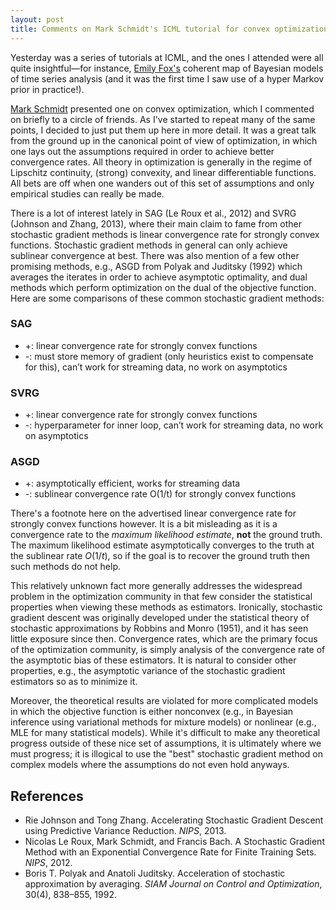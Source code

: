 ```yaml
---
layout: post
title: Comments on Mark Schmidt's ICML tutorial for convex optimization
---
```


Yesterday was a series of tutorials at ICML, and the ones I attended were all quite insightful—for instance, [Emily Fox's](http://www.stat.washington.edu/~ebfox/) coherent map of Bayesian models of time series analysis (and it was the first time I saw use of a hyper Markov prior in practice!).

[Mark Schmidt](http://www.cs.ubc.ca/~schmidtm/) presented one on convex optimization, which I commented on briefly to a circle of friends. As I've started to repeat many of the same points, I decided to just put them up here in more detail. It was a great talk from the ground up in the canonical point of view of optimization, in which one lays out the assumptions required in order to achieve better convergence rates. All theory in optimization is generally in the regime of Lipschitz continuity, (strong) convexity, and linear differentiable functions. All bets are off when one wanders out of this set of assumptions and only empirical studies can really be made.

There is a lot of interest lately in SAG (Le Roux et al., 2012) and SVRG (Johnson and Zhang, 2013), where their main claim to fame from other stochastic gradient methods is linear convergence rate for strongly convex functions. Stochastic gradient methods in general can only achieve sublinear convergence at best. There was also mention of a few other promising methods, e.g., ASGD from Polyak and Juditsky (1992) which averages the iterates in order to achieve asymptotic optimality, and dual methods which perform optimization on the dual of the objective function. Here are some comparisons of these common stochastic gradient methods:

### SAG
* +: linear convergence rate for strongly convex functions
* -: must store memory of gradient (only heuristics exist to compensate for this), can’t work for streaming data, no work on asymptotics

### SVRG
* +: linear convergence rate for strongly convex functions
* -: hyperparameter for inner loop, can’t work for streaming data, no work on asymptotics

### ASGD
* +: asymptotically efficient, works for streaming data
* -: sublinear convergence rate O(1/t) for strongly convex functions

There's a footnote here on the advertised linear convergence rate for strongly convex functions however. It is a bit misleading as it is a convergence rate to the _maximum likelihood estimate_, __not__ the ground truth. The maximum likelihood estimate asymptotically converges to the truth at the sublinear rate $O(1/t)$, so if the goal is to recover the ground truth then such methods do not help.

This relatively unknown fact more generally addresses the widespread problem in the optimization community in that few consider the statistical properties when viewing these methods as estimators. Ironically, stochastic gradient descent was originally developed under the statistical theory of stochastic approximations by Robbins and Monro (1951), and it has seen little exposure since then. Convergence rates, which are the primary focus of the optimization community, is simply analysis of the convergence rate of the asymptotic bias of these estimators. It is natural to consider other properties, e.g., the asymptotic variance of the stochastic gradient estimators so as to minimize it.

Moreover, the theoretical results are violated for more complicated models in which the objective function is either nonconvex (e.g., in Bayesian inference using variational methods for mixture models) or nonlinear (e.g., MLE for many statistical models). While it's difficult to make any theoretical progress outside of these nice set of assumptions, it is ultimately where we must progress; it is illogical to use the "best" stochastic gradient method on complex models where the assumptions do not even hold anyways.

## References
* Rie Johnson and Tong Zhang. Accelerating Stochastic Gradient Descent using Predictive Variance Reduction. _NIPS_, 2013.
* Nicolas Le Roux, Mark Schmidt, and Francis Bach. A Stochastic Gradient Method with an Exponential Convergence Rate for Finite Training Sets. _NIPS_, 2012.
* Boris T. Polyak and Anatoli Juditsky. Acceleration of stochastic approximation by averaging. _SIAM Journal on Control and Optimization_, 30(4), 838–855, 1992.
